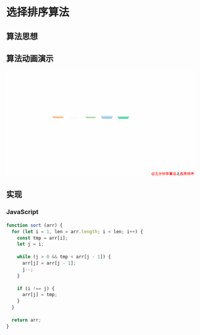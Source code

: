 # 选择排序算法

## 算法思想

## 算法动画演示

![](/assets/选择排序.jpeg)

## 实现

### JavaScript

```js
function sort (arr) {
  for (let i = 1, len = arr.length; i < len; i++) {
    const tmp = arr[i];
    let j = i;

    while (j > 0 && tmp < arr[j - 1]) {
      arr[j] = arr[j - 1];
      j--;
    }

    if (i !== j) {
      arr[j] = tmp;
    }
  }

  return arr;
}
```




